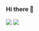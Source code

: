 ### Hi there 👋

<img align="center" src="https://github-readme-stats.vercel.app/api/top-langs/?username=iraqwarvet31&theme=gruvbox" />
<img align="center" src="https://github-readme-stats.vercel.app/api?username=iraqwarvet31&show_icons=true&theme=synthwave" />

<!--
**iraqwarvet31/iraqwarvet31** is a ✨ _special_ ✨ repository because its `README.md` (this file) appears on your GitHub profile.

Here are some ideas to get you started:

- 🔭 I’m currently working on ...
- 🌱 I’m currently learning ...
- 👯 I’m looking to collaborate on ...
- 🤔 I’m looking for help with ...
- 💬 Ask me about ...
- 📫 How to reach me: ...
- 😄 Pronouns: ...
- ⚡ Fun fact: ...
-->

